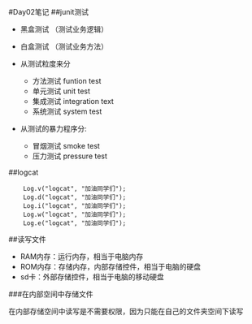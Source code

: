 #Day02笔记
##junit测试

* 黑盒测试 （测试业务逻辑）
* 白盒测试 （测试业务方法）
* 从测试粒度来分
	
	* 方法测试 funtion test
	* 单元测试 unit test
	* 集成测试 integration text
	* 系统测试 system test
	
* 从测试的暴力程序分:
 
	* 冒烟测试 smoke test
	* 压力测试 pressure test


##logcat	

		Log.v("logcat", "加油同学们");
		Log.d("logcat", "加油同学们");
		Log.i("logcat", "加油同学们");
		Log.w("logcat", "加油同学们");
		Log.e("logcat", "加油同学们");

##读写文件
* RAM内存：运行内存，相当于电脑内存
* ROM内存：存储内存，内部存储控件，相当于电脑的硬盘
* sd卡：外部存储控件，相当于电脑的移动硬盘

###在内部空间中存储文件

在内部存储空间中读写是不需要权限，因为只能在自己的文件夹空间下读写